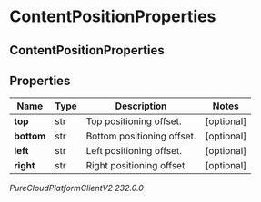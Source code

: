 # ContentPositionProperties

## ContentPositionProperties

## Properties

|Name | Type | Description | Notes|
|------------ | ------------- | ------------- | -------------|
| **top** | str | Top positioning offset. | [optional] |
| **bottom** | str | Bottom positioning offset. | [optional] |
| **left** | str | Left positioning offset. | [optional] |
| **right** | str | Right positioning offset. | [optional] |



_PureCloudPlatformClientV2 232.0.0_
